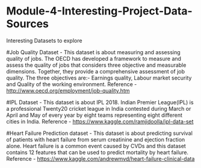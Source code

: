 # Module-4-Interesting-Project-Data-Sources
Interesting Datasets to explore

#Job Quality Dataset - 
This dataset is about measuring and assessing quality of jobs. The OECD has developed a framework to measure and assess the quality 
of jobs that considers three objective and measurable dimensions. Together, they provide a comprehensive assessment of job quality.
The three objectives are:- Earnings quality, Labour market security and Quality of the working environment.
Reference - http://www.oecd.org/employment/job-quality.htm

#IPL Dataset -
This dataset is about IPL 2018. Indian Premier League(IPL) is a professional Twenty20 cricket league in India contested during 
March or April and May of every year by eight teams representing eight different cities in India.
Reference - https://www.kaggle.com/ramjidoolla/ipl-data-set

#Heart Failure Prediction dataset -
This dataset is about predicting survival of patients with heart failure from serum creatinine and ejection fraction alone.
Heart failure is a common event caused by CVDs and this dataset contains 12 features that can be used to predict mortality by heart failure.
Reference - https://www.kaggle.com/andrewmvd/heart-failure-clinical-data